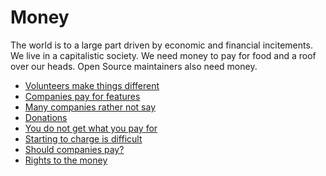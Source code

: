 # Money

The world is to a large part driven by economic and financial incitements. We
live in a capitalistic society. We need money to pay for food and a roof over
our heads. Open Source maintainers also need money.

 * [Volunteers make things different](money/volunteer.md)
 * [Companies pay for features](money/companies.md)
 * [Many companies rather not say](money/notsay.md)
 * [Donations](money/donations.md)
 * [You do not get what you pay for](money/what-you-pay-for.md)
 * [Starting to charge is difficult](money/start-charge.md)
 * [Should companies pay?](money/should-pay.md)
 * [Rights to the money](money/rights.md)
